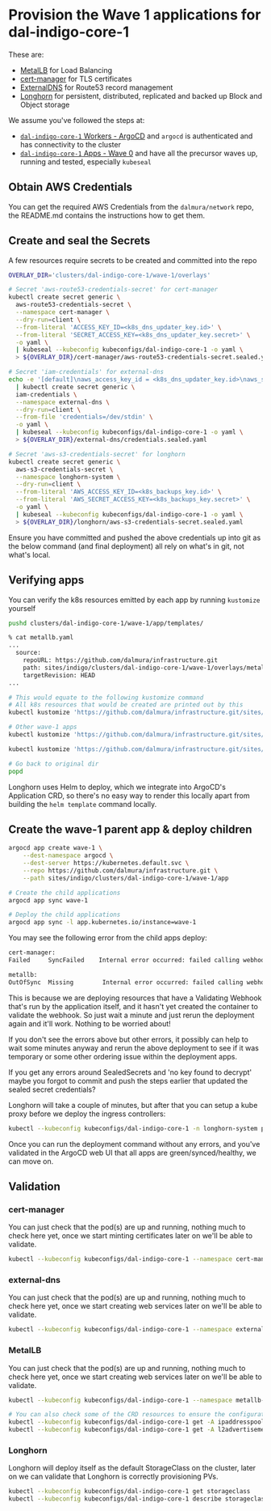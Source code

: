 # Provision the Wave 1 applications for dal-indigo-core-1

These are:
* [MetalLB](https://metallb.universe.tf/) for Load Balancing
* [cert-manager](https://cert-manager.io/docs/) for TLS certificates
* [ExternalDNS](https://github.com/kubernetes-sigs/external-dns) for Route53 record management
* [Longhorn](https://longhorn.io/docs/latest/what-is-longhorn/) for persistent, distributed, replicated and backed up Block and Object storage

We assume you've followed the steps at:
* [`dal-indigo-core-1` Workers - ArgoCD](INDIGO-CORE-1-WORKERS-ARGOCD.md) and `argocd` is authenticated and has connectivity to the cluster
* [`dal-indigo-core-1` Apps - Wave 0](INDIGO-CORE-1-APPS-WAVE-0.md) and have all the precursor waves up, running and tested, especially `kubeseal`

## Obtain AWS Credentials
You can get the required AWS Credentials from the `dalmura/network` repo, the README.md contains the instructions how to get them.

## Create and seal the Secrets
A few resources require secrets to be created and committed into the repo
```bash
OVERLAY_DIR='clusters/dal-indigo-core-1/wave-1/overlays'

# Secret 'aws-route53-credentials-secret' for cert-manager
kubectl create secret generic \
  aws-route53-credentials-secret \
  --namespace cert-manager \
  --dry-run=client \
  --from-literal 'ACCESS_KEY_ID=<k8s_dns_updater_key.id>' \
  --from-literal 'SECRET_ACCESS_KEY=<k8s_dns_updater_key.secret>' \
  -o yaml \
  | kubeseal --kubeconfig kubeconfigs/dal-indigo-core-1 -o yaml \
  > ${OVERLAY_DIR}/cert-manager/aws-route53-credentials-secret.sealed.yaml

# Secret 'iam-credentials' for external-dns
echo -e '[default]\naws_access_key_id = <k8s_dns_updater_key.id>\naws_secret_access_key = <k8s_dns_updater_key.secret>' \
  | kubectl create secret generic \
  iam-credentials \
  --namespace external-dns \
  --dry-run=client \
  --from-file 'credentials=/dev/stdin' \
  -o yaml \
  | kubeseal --kubeconfig kubeconfigs/dal-indigo-core-1 -o yaml \
  > ${OVERLAY_DIR}/external-dns/credentials.sealed.yaml

# Secret 'aws-s3-credentials-secret' for longhorn
kubectl create secret generic \
  aws-s3-credentials-secret \
  --namespace longhorn-system \
  --dry-run=client \
  --from-literal 'AWS_ACCESS_KEY_ID=<k8s_backups_key.id>' \
  --from-literal 'AWS_SECRET_ACCESS_KEY=<k8s_backups_key.secret>' \
  -o yaml \
  | kubeseal --kubeconfig kubeconfigs/dal-indigo-core-1 -o yaml \
  > ${OVERLAY_DIR}/longhorn/aws-s3-credentials-secret.sealed.yaml
```

Ensure you have committed and pushed the above credentials up into git as the below command (and final deployment) all rely on what's in git, not what's local.

## Verifying apps

You can verify the k8s resources emitted by each app by running `kustomize` yourself
```bash
pushd clusters/dal-indigo-core-1/wave-1/app/templates/

% cat metallb.yaml
...
  source:
    repoURL: https://github.com/dalmura/infrastructure.git
    path: sites/indigo/clusters/dal-indigo-core-1/wave-1/overlays/metallb
    targetRevision: HEAD
...

# This would equate to the following kustomize command
# All k8s resources that would be created are printed out by this
kubectl kustomize 'https://github.com/dalmura/infrastructure.git/sites/indigo/clusters/dal-indigo-core-1/wave-1/overlays/metallb?ref=HEAD'

# Other wave-1 apps
kubectl kustomize 'https://github.com/dalmura/infrastructure.git/sites/indigo/clusters/dal-indigo-core-1/wave-1/overlays/external-dns?ref=HEAD'

kubectl kustomize 'https://github.com/dalmura/infrastructure.git/sites/indigo/clusters/dal-indigo-core-1/wave-1/overlays/cert-manager?ref=HEAD'

# Go back to original dir
popd
```

Longhorn uses Helm to deploy, which we integrate into ArgoCD's Application CRD, so there's no easy way to render this locally apart from building the `helm template` command locally.

## Create the wave-1 parent app & deploy children
```bash
argocd app create wave-1 \
    --dest-namespace argocd \
    --dest-server https://kubernetes.default.svc \
    --repo https://github.com/dalmura/infrastructure.git \
    --path sites/indigo/clusters/dal-indigo-core-1/wave-1/app

# Create the child applications
argocd app sync wave-1

# Deploy the child applications
argocd app sync -l app.kubernetes.io/instance=wave-1
```

You may see the following error from the child apps deploy:
```bash
cert-manager:
Failed     SyncFailed    Internal error occurred: failed calling webhook "webhook.cert-manager.io": failed to call webhook: Post "https://cert-manager-webhook.cert-manager.svc:443/validate?timeout=30s": dial tcp 10.111.122.49:443: connect: operation not permitted

metallb:
OutOfSync  Missing        Internal error occurred: failed calling webhook "ipaddresspoolvalidationwebhook.metallb.io": failed to call webhook: Post "https://webhook-service.metallb-system.svc:443/validate-metallb-io-v1beta1-ipaddresspool?timeout=10s": dial tcp 10.108.178.78:443: connect: operation not permitted
```

This is because we are deploying resources that have a Validating Webhook that's run by the application itself, and it hasn't yet created the container to validate the webhook. So just wait a minute and just rerun the deployment again and it'll work. Nothing to be worried about!

If you don't see the errors above but other errors, it possibly can help to wait some minutes anyway and rerun the above deployment to see if it was temporary or some other ordering issue within the deployment apps.

If you get any errors around SealedSecrets and 'no key found to decrypt' maybe you forgot to commit and push the steps earlier that updated the sealed secret credentials?

Longhorn will take a couple of minutes, but after that you can setup a kube proxy before we deploy the ingress controllers:
```bash
kubectl --kubeconfig kubeconfigs/dal-indigo-core-1 -n longhorn-system port-forward svc/longhorn-frontend 8081:80
```

Once you can run the deployment command without any errors, and you've validated in the ArgoCD web UI that all apps are green/synced/healthy, we can move on.

## Validation
### cert-manager
You can just check that the pod(s) are up and running, nothing much to check here yet, once we start minting certificates later on we'll be able to validate.
```bash
kubectl --kubeconfig kubeconfigs/dal-indigo-core-1 --namespace cert-manager get pods
```

### external-dns
You can just check that the pod(s) are up and running, nothing much to check here yet, once we start creating web services later on we'll be able to validate.
```bash
kubectl --kubeconfig kubeconfigs/dal-indigo-core-1 --namespace external-dns get pods
```

### MetalLB
You can just check that the pod(s) are up and running, nothing much to check here yet, once we start
creating web services later on we'll be able to validate.
```bash
kubectl --kubeconfig kubeconfigs/dal-indigo-core-1 --namespace metallb-system get pods

# You can also check some of the CRD resources to ensure the configuration matches our overlay values:
kubectl --kubeconfig kubeconfigs/dal-indigo-core-1 get -A ipaddresspools
kubectl --kubeconfig kubeconfigs/dal-indigo-core-1 get -A l2advertisements
```

### Longhorn
Longhorn will deploy itself as the default StorageClass on the cluster, later on we can validate that Longhorn is correctly provisioning PVs.
```bash
kubectl --kubeconfig kubeconfigs/dal-indigo-core-1 get storageclass
kubectl --kubeconfig kubeconfigs/dal-indigo-core-1 describe storageclass longhorn
```
